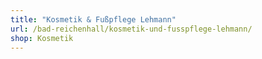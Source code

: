 ```yaml
---
title: "Kosmetik & Fußpflege Lehmann"
url: /bad-reichenhall/kosmetik-und-fusspflege-lehmann/
shop: Kosmetik
---
```

